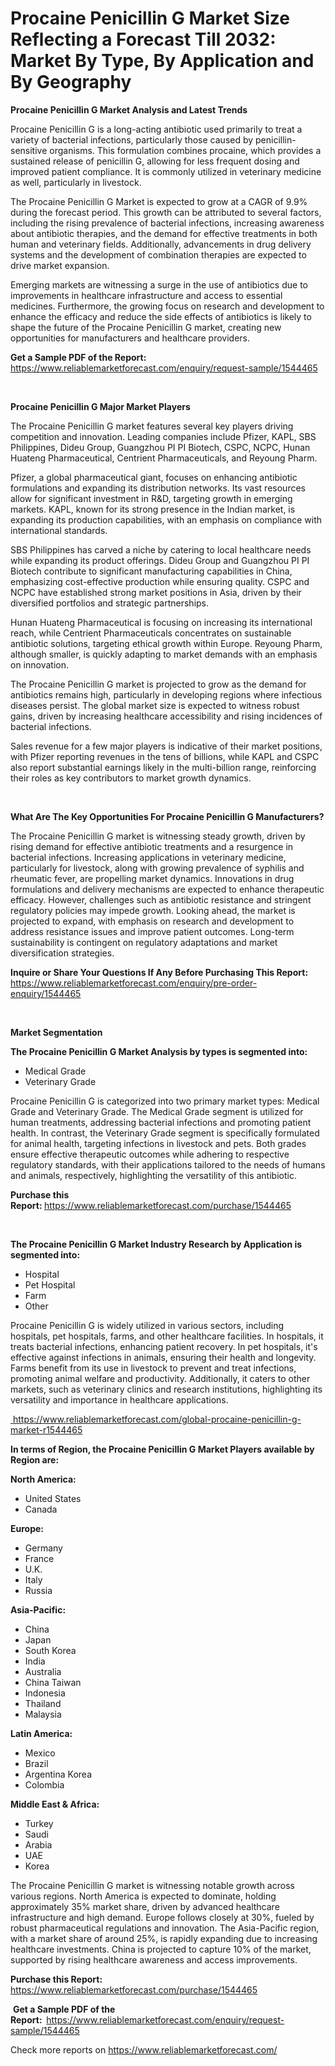 <p><h1>Procaine Penicillin G Market Size Reflecting a Forecast Till 2032: Market By Type, By Application and By Geography</h1></p><p><strong>Procaine Penicillin G Market Analysis and Latest Trends</strong></p>
<p><p>Procaine Penicillin G is a long-acting antibiotic used primarily to treat a variety of bacterial infections, particularly those caused by penicillin-sensitive organisms. This formulation combines procaine, which provides a sustained release of penicillin G, allowing for less frequent dosing and improved patient compliance. It is commonly utilized in veterinary medicine as well, particularly in livestock.</p><p>The Procaine Penicillin G Market is expected to grow at a CAGR of 9.9% during the forecast period. This growth can be attributed to several factors, including the rising prevalence of bacterial infections, increasing awareness about antibiotic therapies, and the demand for effective treatments in both human and veterinary fields. Additionally, advancements in drug delivery systems and the development of combination therapies are expected to drive market expansion. </p><p>Emerging markets are witnessing a surge in the use of antibiotics due to improvements in healthcare infrastructure and access to essential medicines. Furthermore, the growing focus on research and development to enhance the efficacy and reduce the side effects of antibiotics is likely to shape the future of the Procaine Penicillin G market, creating new opportunities for manufacturers and healthcare providers.</p></p>
<p><strong>Get a Sample PDF of the Report:&nbsp;</strong> <a href="https://www.reliablemarketforecast.com/enquiry/request-sample/1544465?utm_campaign=3169&utm_medium=2&utm_source=Github&utm_content=ia&utm_term=31032025&utm_id=procaine-penicillin-g">https://www.reliablemarketforecast.com/enquiry/request-sample/1544465</a></p>
<p>&nbsp;</p>
<p><strong>Procaine Penicillin G Major Market Players</strong></p>
<p><p>The Procaine Penicillin G market features several key players driving competition and innovation. Leading companies include Pfizer, KAPL, SBS Philippines, Dideu Group, Guangzhou PI PI Biotech, CSPC, NCPC, Hunan Huateng Pharmaceutical, Centrient Pharmaceuticals, and Reyoung Pharm. </p><p>Pfizer, a global pharmaceutical giant, focuses on enhancing antibiotic formulations and expanding its distribution networks. Its vast resources allow for significant investment in R&D, targeting growth in emerging markets. KAPL, known for its strong presence in the Indian market, is expanding its production capabilities, with an emphasis on compliance with international standards.</p><p>SBS Philippines has carved a niche by catering to local healthcare needs while expanding its product offerings. Dideu Group and Guangzhou PI PI Biotech contribute to significant manufacturing capabilities in China, emphasizing cost-effective production while ensuring quality. CSPC and NCPC have established strong market positions in Asia, driven by their diversified portfolios and strategic partnerships.</p><p>Hunan Huateng Pharmaceutical is focusing on increasing its international reach, while Centrient Pharmaceuticals concentrates on sustainable antibiotic solutions, targeting ethical growth within Europe. Reyoung Pharm, although smaller, is quickly adapting to market demands with an emphasis on innovation.</p><p>The Procaine Penicillin G market is projected to grow as the demand for antibiotics remains high, particularly in developing regions where infectious diseases persist. The global market size is expected to witness robust gains, driven by increasing healthcare accessibility and rising incidences of bacterial infections.</p><p>Sales revenue for a few major players is indicative of their market positions, with Pfizer reporting revenues in the tens of billions, while KAPL and CSPC also report substantial earnings likely in the multi-billion range, reinforcing their roles as key contributors to market growth dynamics.</p></p>
<p>&nbsp;</p>
<p><strong>What Are The Key Opportunities For Procaine Penicillin G Manufacturers?</strong></p>
<p><p>The Procaine Penicillin G market is witnessing steady growth, driven by rising demand for effective antibiotic treatments and a resurgence in bacterial infections. Increasing applications in veterinary medicine, particularly for livestock, along with growing prevalence of syphilis and rheumatic fever, are propelling market dynamics. Innovations in drug formulations and delivery mechanisms are expected to enhance therapeutic efficacy. However, challenges such as antibiotic resistance and stringent regulatory policies may impede growth. Looking ahead, the market is projected to expand, with emphasis on research and development to address resistance issues and improve patient outcomes. Long-term sustainability is contingent on regulatory adaptations and market diversification strategies.</p></p>
<p><strong>Inquire or Share Your Questions If Any Before Purchasing This Report:</strong> <a href="https://www.reliablemarketforecast.com/enquiry/pre-order-enquiry/1544465?utm_campaign=3169&utm_medium=2&utm_source=Github&utm_content=ia&utm_term=31032025&utm_id=procaine-penicillin-g">https://www.reliablemarketforecast.com/enquiry/pre-order-enquiry/1544465</a></p>
<p>&nbsp;</p>
<p><strong>Market Segmentation</strong></p>
<p><strong>The Procaine Penicillin G Market Analysis by types is segmented into:</strong></p>
<p><ul><li>Medical Grade</li><li>Veterinary Grade</li></ul></p>
<p><p>Procaine Penicillin G is categorized into two primary market types: Medical Grade and Veterinary Grade. The Medical Grade segment is utilized for human treatments, addressing bacterial infections and promoting patient health. In contrast, the Veterinary Grade segment is specifically formulated for animal health, targeting infections in livestock and pets. Both grades ensure effective therapeutic outcomes while adhering to respective regulatory standards, with their applications tailored to the needs of humans and animals, respectively, highlighting the versatility of this antibiotic.</p></p>
<p><strong>Purchase this Report:&nbsp;</strong><a href="https://www.reliablemarketforecast.com/purchase/1544465?utm_campaign=3169&utm_medium=2&utm_source=Github&utm_content=ia&utm_term=31032025&utm_id=procaine-penicillin-g">https://www.reliablemarketforecast.com/purchase/1544465</a></p>
<p>&nbsp;</p>
<p><strong>The Procaine Penicillin G Market Industry Research by Application is segmented into:</strong></p>
<p><ul><li>Hospital</li><li>Pet Hospital</li><li>Farm</li><li>Other</li></ul></p>
<p><p>Procaine Penicillin G is widely utilized in various sectors, including hospitals, pet hospitals, farms, and other healthcare facilities. In hospitals, it treats bacterial infections, enhancing patient recovery. In pet hospitals, it's effective against infections in animals, ensuring their health and longevity. Farms benefit from its use in livestock to prevent and treat infections, promoting animal welfare and productivity. Additionally, it caters to other markets, such as veterinary clinics and research institutions, highlighting its versatility and importance in healthcare applications.</p></p>
<p><a href="https://www.reliablemarketforecast.com/global-procaine-penicillin-g-market-r1544465?utm_campaign=3169&utm_medium=2&utm_source=Github&utm_content=ia&utm_term=31032025&utm_id=procaine-penicillin-g">&nbsp;https://www.reliablemarketforecast.com/global-procaine-penicillin-g-market-r1544465</a></p>
<p><strong>In terms of Region, the Procaine Penicillin G Market Players available by Region are:</strong></p>
<p>
    <p> <strong> North America: </strong>
        <ul>
            <li>United States</li>
            <li>Canada</li>
        </ul>
        </p> 
    <p> <strong> Europe: </strong>
        <ul>
            <li>Germany</li>
            <li>France</li>
            <li>U.K.</li>
            <li>Italy</li>
            <li>Russia</li>
        </ul>
        </p> 
    <p> <strong> Asia-Pacific: </strong>
        <ul>
            <li>China</li>
            <li>Japan</li>
            <li>South Korea</li>
            <li>India</li>
            <li>Australia</li>
            <li>China Taiwan</li>
            <li>Indonesia</li>
            <li>Thailand</li>
            <li>Malaysia</li>
        </ul>
        </p> 
    <p> <strong> Latin America: </strong>
        <ul>
            <li>Mexico</li>
            <li>Brazil</li>
            <li>Argentina Korea</li>
            <li>Colombia</li>
        </ul>
        </p> 
    <p> <strong> Middle East & Africa: </strong>
        <ul>
            <li>Turkey</li>
            <li>Saudi</li>
            <li>Arabia</li>
            <li>UAE</li>
            <li>Korea</li>
        </ul>
    </p>
    </p>
<p><p>The Procaine Penicillin G market is witnessing notable growth across various regions. North America is expected to dominate, holding approximately 35% market share, driven by advanced healthcare infrastructure and high demand. Europe follows closely at 30%, fueled by robust pharmaceutical regulations and innovation. The Asia-Pacific region, with a market share of around 25%, is rapidly expanding due to increasing healthcare investments. China is projected to capture 10% of the market, supported by rising healthcare awareness and access improvements.</p></p>
<p><strong>Purchase this Report: </strong><a href="https://www.reliablemarketforecast.com/purchase/1544465?utm_campaign=3169&utm_medium=2&utm_source=Github&utm_content=ia&utm_term=31032025&utm_id=procaine-penicillin-g">https://www.reliablemarketforecast.com/purchase/1544465</a></p>
<p>&nbsp;<strong>Get a Sample PDF of the Report:&nbsp;&nbsp;</strong><a href="https://www.reliablemarketforecast.com/enquiry/request-sample/1544465?utm_campaign=3169&utm_medium=2&utm_source=Github&utm_content=ia&utm_term=31032025&utm_id=procaine-penicillin-g">https://www.reliablemarketforecast.com/enquiry/request-sample/1544465</a></p>
<p><strong></strong></p>
<p>Check more reports on <a href="https://www.reliablemarketforecast.com/?utm_campaign=3169&utm_medium=2&utm_source=Github&utm_content=ia&utm_term=31032025&utm_id=procaine-penicillin-g">https://www.reliablemarketforecast.com/</a></p>